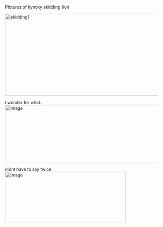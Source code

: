Pictures of kynoxy skidding (lol)

<img width="837" height="269" alt="skidding1" src="https://github.com/user-attachments/assets/4dd26311-7bce-4c3c-a028-53c26fa054dd" />

i wonder for what..
<img width="1294" height="189" alt="image" src="https://github.com/user-attachments/assets/ddb0cd28-8cfe-433b-ba81-f6e3f951e01b" />

didnt have to say twice
<img width="398" height="166" alt="image" src="https://github.com/user-attachments/assets/5cb8bfaf-8a5e-4cc6-a986-26dd5b7fbdfa" />
